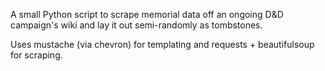 A small Python script to scrape memorial data off an ongoing D&D campaign's wiki and lay it out semi-randomly as tombstones.

Uses mustache (via chevron) for templating and requests + beautifulsoup for scraping.